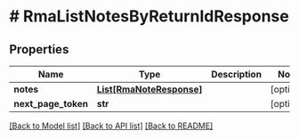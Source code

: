 # # RmaListNotesByReturnIdResponse


## Properties 


Name | Type | Description | Notes
------------ | ------------- | ------------- | -------------
**notes**| [**List[RmaNoteResponse]**](RmaNoteResponse.md) |   | [optional]
**next_page_token**| **str** |   | [optional]


[[Back to Model list]](../../README.md#models) [[Back to API list]](../../README.md#endpoints) [[Back to README]](../../README.md)

